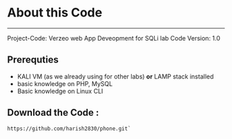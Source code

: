 # About this Code
---
Project-Code: Verzeo web App Deveopment for SQLi lab
Code Version: 1.0


## Prerequties 
- KALI VM (as we already using for other labs)  **or** LAMP stack installed 
- basic knowledge on PHP, MySQL
- Basic knowledge on Linux CLI

## Download the Code :
``` 
https://github.com/harish2830/phone.git`
